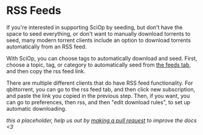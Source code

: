 # RSS Feeds

If you're interested in supporting SciOp by seeding, 
but don't have the space to seed everything, or don't 
want to manually download torrents to seed, many modern 
torrent clients include an option to download torrents 
automatically from an RSS feed. 

With SciOp, you can choose tags to automatically download and seed. 
First, choose a topic, tag, or category to automatically seed from 
[the feeds tab](https://sciop.net/feeds), and then copy the rss feed link. 

There are multiple different clients that do have RSS feed functionality. 
For qbittorrent, you can go to the rss feed tab, and then click new 
subscription, and paste the link you copied in the previous step. Then, 
if you want, you can go to preferences, then rss, and then "edit download 
rules", to set up automatic downloading. 


<div class="big-emphasis" markdown="1">

*this a placeholder, help us out by [making a pull request](../develop/contributing.md)
to improve the docs <3*

</div>